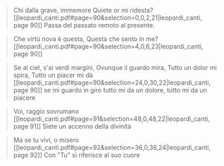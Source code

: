 > Chi dalla grave, immemore
> Quiete or mi ridesta?
> [[leopardi_canti.pdf#page=90&selection=0,0,2,21|leopardi_canti, page 90]]
> Passa del passato remoto al presente.


> Che virtù nova è questa, Questa che sento in me?
> [[leopardi_canti.pdf#page=90&selection=4,0,6,23|leopardi_canti, page 90]]


> Se al ciel, s'ai verdi margini, Ovunque il guardo mira, Tutto un dolor mi spira, Tutto un piacer mi dà
> [[leopardi_canti.pdf#page=90&selection=24,0,30,22|leopardi_canti, page 90]]
> se mi guardo in giro tutto mi da un dolore, tutto mi da un piacere


> Voi, raggio sovrumano
> [[leopardi_canti.pdf#page=91&selection=48,0,48,22|leopardi_canti, page 91]]
> Siete un accenno della divinità


> Ma se tu vivi, o misero
> [[leopardi_canti.pdf#page=92&selection=36,0,36,24|leopardi_canti, page 92]]
> Con "Tu" si riferisce al suo cuore